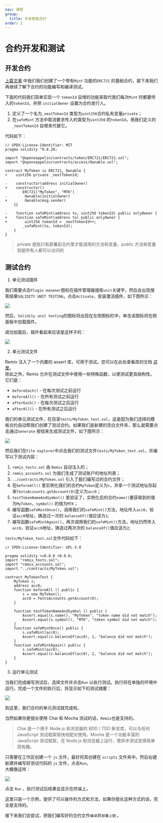 ```yaml
---
nav: 课程
group:
  title: 开发智能合约
order: 2
---
```


# 合约开发和测试

## 开发合约

[上篇文章](./contract-init.zh-CN.md) 中我们我们创建了一个带有`Mint` 功能的`ERC721` 的基础合约，接下来我们再继续了解下合约的功能编写和编译测试。

下面的代码我们简单实现一个 `tokenId` 自增的功能来取代我们每次`Mint` 时都要传入的`tokenId`，并把 `initialOwner` 设置为合约发行人。

1. 定义了一个名为`_nextTokenId` 类型为`uint256`合约私有变量`private`；
2. 在`safeMint` 方法中取消要求传入的类型为`uint256` 的`tokenId`，用我们定义的`_nextTokenId` 自增来代替它。

代码如下：

```solidity
// SPDX-License-Identifier: MIT
pragma solidity ^0.8.20;

import "@openzeppelin/contracts/token/ERC721/ERC721.sol";
import "@openzeppelin/contracts/access/Ownable.sol";

contract MyToken is ERC721, Ownable {
+    uint256 private _nextTokenId;

-    constructor(address initialOwner)
+    constructor()
        ERC721("MyToken", "MTK")
-        Ownable(initialOwner)
+        Ownable(msg.sender)
    {}

-    function safeMint(address to, uint256 tokenId) public onlyOwner {
+    function safeMint(address to) public onlyOwner {
+        uint256 tokenId = _nextTokenId++;
        _safeMint(to, tokenId);
    }
}
```

> private 是指只有部署前合约里才能调用的方法和变量，public 方法和变量则是所有人都可以访问的

## 测试合约

1. 单元测试插件

我们需要点击`Plugin mananer`图标在插件管理器搜索`unit`关键字，然后会出现搜索结果`SOLIDITY UNIT TESTING`，点击`Activate`，安装激活插件，如下图所示：

![](./img/unitTest.png)

然后，`Solidity unit testing`的图标将出现在左侧图标栏中，单击该图标将在侧面板中加载插件。

成功加载后，插件看起来应该是这样子的：

![](./img/unitTest1.png)

2. 单元测试文件

Remix 注入了一个内置的 assert 库，可用于测试。您可以在此处查看库的文档 [这里](https://remix-ide.readthedocs.io/en/latest/assert_library.html)。  
除此之外，Remix 允许在测试文件中使用一些特殊函数，以使测试更具结构性。它们是：

- `beforeEach()` - 在每次测试之前运行
- `beforeAll()` - 在所有测试之前运行
- `afterEach()` - 在每次测试之后运行
- `afterAll()` - 在所有测试之后运行

我们的单元测试文件，在目录`tests/MyToken_test.sol`，这是因为我们选择的模板合约自动帮我们创建了测试合约。如果我们是新建的空白文件夹，那么就需要点击通过`Generate` 按钮来生成测试文件，如下图所示：

![](./img/generate.png)

然后我们在`File explorer`中点击我们的测试文件`tests/MyToken_test.sol`，并编写以下测试内容：

1. `remix_tests.sol` 由 `Remix` 自动注入的；
2. `remix_accounts.sol` 为我们生成了测试账户的地址列表；
3. `../contracts/MyToken.sol` 引入了我们编写过的合约文件；
4. 在`beforeAll()` 里实例化我们的合约`MyToken`定义为`s`，并拿一个测试地址存起来`TestsAccounts.getAccount(0)`定义为`acc0`；
5. `testTokenNameAndSymbol()` 里验证了，实例化后的合约`name()`要获取到的值为`MyToken`，`symbol()` 的值为`MTK`；
6. 编写函数`safeMintOnce()`，调用我们的`safeMint()`方法，地址传入`acc0`，验证`acc0`地址，铸造过一次的 `balanceOf()`值应该为`1`;
7. 编写函数`safeMintAgain()`，再次调用我们的`safeMint()`方法，地址仍然传入`acc0`，验证`acc0`地址，铸造过两次次的 `balanceOf()`值应该为`2`;

`tests/MyToken_test.sol`文件代码如下：

```solidity
// SPDX-License-Identifier: GPL-3.0

pragma solidity >=0.8.0 <0.9.0;
import "remix_tests.sol";
import "remix_accounts.sol";
import "../contracts/MyToken.sol";

contract MyTokenTest {
    MyToken s;
    address acc0;
    function beforeAll () public {
        s = new MyToken();
        acc0 = TestsAccounts.getAccount(0);
    }

    function testTokenNameAndSymbol () public {
        Assert.equal(s.name(), "MyToken", "token name did not match");
        Assert.equal(s.symbol(), "MTK", "token symbol did not match");
    }
    function safeMintOnce() public {
        s.safeMint(acc0);
        Assert.equal(s.balanceOf(acc0), 1, "balance did not match");
    }
    function safeMintAgain() public {
        s.safeMint(acc0);
        Assert.equal(s.balanceOf(acc0), 2, "balance did not match");
    }
}
```

3. 运行单元测试

当我们完成编写测试后，选择文件并点击`Run` 以执行测试。执行将在单独的环境中运行。完成一个文件的执行后，将显示如下的测试摘要：

![](./img/run.png)

到这里，我们合约的单元测试就完成啦。

当然如果你更擅长使用 Chai 和 Mocha 测试的话，`Remix`也是支持的。

> Chai 是一个用于 Node.js 和浏览器的 BDD / TDD 断言库，可以与任何 JavaScript 测试框架愉快地配对使用。Mocha 是一个功能丰富的 JavaScript 测试框架，在 Node.js 和浏览器上运行，使异步测试变得简单而有趣。

只需要在工作区创建一个 `js` 文件，最好将其创建在 `scripts` 文件夹中。然后右键新建并编写好测试代码的 `js` 文件，点击`Run`。  
大概像这样：

![](./img/chai.png)

点击 `Run` ，执行测试后结果会显示在终端上。

这里只是一个示例，提供了可以操作的方式和方法，如果你擅长这种方式的话，完全是支持的。

接下来我们会尝试，把我们编写好的合约文件`编译`并`部署上链` 。
